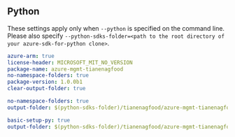 ## Python

These settings apply only when `--python` is specified on the command line.
Please also specify `--python-sdks-folder=<path to the root directory of your azure-sdk-for-python clone>`.

``` yaml $(track2)
azure-arm: true
license-header: MICROSOFT_MIT_NO_VERSION
package-name: azure-mgmt-tianenagfood
no-namespace-folders: true
package-version: 1.0.0b1
clear-output-folder: true
```

``` yaml $(python-mode) == 'update' && $(track2)
no-namespace-folders: true
output-folder: $(python-sdks-folder)/tianenagfood/azure-mgmt-tianenagfood/azure/mgmt/tianenagfood
```

``` yaml $(python-mode) == 'create' && $(track2)
basic-setup-py: true
output-folder: $(python-sdks-folder)/tianenagfood/azure-mgmt-tianenagfood
```
